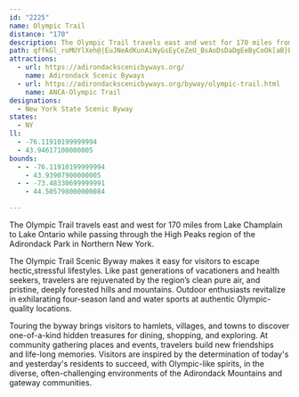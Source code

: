 ```yaml
---
id: "2225"
name: Olympic Trail
distance: "170"
description: The Olympic Trail travels east and west for 170 miles from Lake Champlain to Lake Ontario while passing through the High Peaks region of the Adirondack Park in Northern New York.
path: qffkGl_roMUYlXeh@|EuJNeAdKunAiNyGsEyCeZeU_BsAoDsDaDgEeByCoOk[aB}EeA{Dy@mEaOajBi@kGwDk[gE{k@sC_]kAiLwAsJgJkh@u@cFmEw`@uIiz@yMwxAoGw{@wHuw@iIq}@aBoPiLwtAoAgQ_@sBgDw`@k@}Ei@eGSyBi@cMiBaT[gGM}J\i^nAo{@CeO[w\|G_c@Xk@TGh@y@Ry@n@aKd@eD?k@fHea@zKqr@jI_g@pH_b@o@MgT{IcHcDcBiA_Ay@kBeCaAgBs@kBiCuIyAgDqBsCeCeCq[cWsCaEsBsEqIkYcAmDeA_FaBsLkBgUg@yDw`@mpBeOyi@kFcOkMo\eRin@{Js]sRo{@_@qCIcBKkB?sDZmFhBiPLkB?iDOsCw@aLs@aGoEaVkGeYmD_LyAaDu@qAiC}CwJgIcBmBsBsDwFmMmSk\y@{A{@}BoG}Te@eCoOghA{@yIgI}iAWwC{@aFsAgEiBsDcAyAaWkYiBeC_C{E{KuYiAoEwBcO_D{VYaCU}D?{i@Hqt@TsEhBcQ|@{Kt@{GnA}GlAmEfEiLs@gAo@wAuKaa@m@gC[oBUcDGwBE{k@RaMj@geAbAqy@vAcy@h@aM|E}u@N}DGoDKmBcDaV_@mDU{DFeGlGusAL{Hc@}R}Bex@g@eb@DcBXsAwByBuB{CgBsDsG}RiBqEe[{j@iCoDqIaJwSmSyByC_BoCi@gAwDmKsCeHkQmYyAkCePg^gG{LmCeGqLwXuVsd@iJoPcAyB_BmFm@kD_@iEyAww@OyBqB_PA{DSiJ_A{u@I{J?sFf@kU@eCUmPo@aHmBkLgKmi@cBeImDcSqFmYUuBOcFBwBVwErC_w@BaFOsEKuAq@sEsJeg@aJmd@aBmFqAeDwD}Gcd@mv@m]}j@cP{XgK{O}BiCcDqCca@kWiEaEiBgC}GyKyP_YwFyJci@ev@}AkCuAaDaByFaAgGqAiPe@mEo@gDi@wBsDoL_BsIa@aGaA_Wm@yKKgEIs_@EcB_@uDg@yBa@qAcA{B}@sAoEmFcBeC_P}Z}AgCcC_DoBuB}DkD{EuC}L_FcCsAsAkAgHcJ}EgDyMmIcByA_BgBoAeBiAqByAgDoKqYiQcj@g@wBcAyGy@cPWaDsDqVeBgKcE{SmB{M[iAsA_DiAqAi@a@iBy@cBSiB@_ARqBx@eP~HmCj@kBBuCa@gKaD}GwD}EuDsA{Ay@oAoAyCkEsReC_NyAoGy@mCsBgE_ByBye@ah@wBkCcc@ct@oAeCuAaFmB{MyDcRSyAMyA[aRI{A[yBo@yAy@sAoNuQ_BeDs@uBiN}e@_@aBk@eD{F{c@gGur@e@gEiA{EwFuQqHaOeByEq@aC}G_[_CuOc@wBk@eBi@gAaDoE_EeFiJ{HoCqBcDiAaDc@mKaA_AQiCgAsBkB}@kAySmb@w[gm@aB_CyHaIaL}OsA_DYmAOyAIuG?wx@KmE]wEoCqO]sDBgEbBsL^aF^ak@nBkg@AiDSgDe@wCsBgIyAoDq@kAw^gi@iEaGmEwF}QsTko@gq@i@s@iAkBe@mAsAyE}Gqb@U}EC_HR_EZuCr@eEzPur@zJag@|@uHX_Ex@mf@?up@JgJh@aHj@mDf@mBbAsChAyBzAyB|A_BxAgAtOaJbEmDzDqEhKyQlEsI|AsBtKmLvEeEhBiAjN_G`NeFpCu@lHyAtPyClCm@~d@{QvB_AvDmCbHoHfDqClWiNlEyBhBs@hPeEdEg@zEGbAObCg@~Ak@xBoAhB_B~B_D|ByEvEoO|AgDzL}P~AcB|BcBhBeAtJgE`Be@vCg@rCO~^hB|BOtASbDeAbCyAzb@ua@jEkE~AyBh@eAx@oCRcAPuBFeCVcF\qBr@uBrIgMb@cARyAGaEKkAgBuHWaFWuAk@eCsBmFe@kCuEyw@wJuwA_@qCwJgc@]{CUwDUiN@aDX}DXcCx@eE~A{ExB_F~L}SdH{InDkD|QeOvJwIhBuBlC_EjBmEfBmFbAyE`@uCf@uGbBeh@dAk_@b@{FzAaHf@qA`\oo@z@yCx@gEVkDDoCOkCM{AsEcZEqCTmF\}B|DgKhByGTyBNaDCyDKuBi@_E_@_BsB{EyAqBwDaDeCy@_a@aIwAc@cC{@}]aQaFsBcCs@yFmAgEe@qIYiUr@aESsCe@gCs@eBw@sEoCcEyDsC_EwUmc@oBgFwAeF_@gBs@_Fk@oGWaGAsCd@wYEaHgHq|@wAqHsF_QuN_c@yB_EwCgD_BkAoCqAsAa@}Ek@iCNkFCiEa@yAc@sCgAcCaBcBsAs@y@mE_H_DsFkKoOmGsGgDoCqJ_HqE_CwFaCiSuGyFwCkHyEyD}E_JuJgH}GyFiEmHaFeFmC{B_BaDcCmAuAiAqBq@cC_@wBmDkYcAmFaD{La@sE?oCHkAZmCl@eC`@eA\a@nEsDxAkBbAsBb@gBHmAIyCgBgKQmBEyA@y@rBoQR_D`@wXBeFUsC]{BaAaCgBmCsDgC{EqCeD_CcCgC}@yAoAkCeAiCwDuOs@kBeA{BgD_GqGuJeB_DgAaCq@mBsAaFaE{RcBuGiI_SsB}FkDoR_EiVYeAeAeCWa@o@g@uAw@yPaG{EeDuBiBcDcE}C}FuIaTcLkWa\un@qBmEiAmE_@sB_@_DOeCEaBIe_@HaPU{GOsBg@sD{@yEy@aDsA{DoAqCkCaE{AgBcB_BaEqC_ToJmFsCgFmE}RcTkCmB}Aw@sDkAsC[}CDoOxAsFL_B?mCSiBScDq@{DqAoDcB{n@ca@aCuBuBeCyCaFyAwDmAcE{GcXu@gE]aDOiFLoHvGy{@DkCBoQToGd@eG`BiJVyDG{RDyBZ{Er@uFNkBDgBKyD}@{GOwCOmELuDx@sG~BkYnC{Op@uI^sAdDsGb@sAbFaRb@eCJoCGaEyAcW}Ce{@uGwnAEiCByCd@_F^yBhAyCbA_B~EoEhL{Hx@s@nAoBr@cBn@yCXmCb@sK`@gBf@eAx@mAzCmD|@y@xA}@lCs@xS{C|BQ~@JhB^|@ZxAbAhDrCx@j@|BbAvLpDzGjAhAFhA?xC_@vDmCzA}Al@{@jAmC`@yAd@sCxBoXDoCQ_DYeB_IyZW_BSqCEoAD_C|AoP`@mCbAqChFcLp@qA~AsBj\s\xCyBnAe@f[uG`C_@dCCvAPnBj@zGrDxAl@rFx@bBFbBGnBg@hLsEbC}A~B{BbAmAxAqCbGiO|@gDXmDN{HCyCIw@u@{CwBaFcC{GYeAQeBEsCJaBRqAXaAZ_Al@_AhC{DtCwDlAeAlWkQbCmB~@qAfCmEtAgDbFiN~HgSbA{Dd@kCb@mDPaCHsCCuBGqCSgCu@_Fy@gDsBmFel@uoAc[k|@qE_Ne@_Cg@cGKaCiAywA_@yj@OiDqMwgAYaB_@mE?aFNwBn@uExBgLnDkPhA_FvG}R~Ia[^sBb@gGN{@^s@fXwT`@q@Ne@xMiu@r@gCbByEx@aAjCeB`CsAlE_BzNaCbDQ~N@x@p@lCtGjBuCO_Ae@gKuAmg@qAkY_FcuAW_CYgBoIqa@e[oyAoKsg@iCsLeQsu@i@eDe@mFcAcYc@cHuRsqAoAyKYoD}Cml@SaIKiTYiGs@qID[QeEJ{CTwAhAaEfAaCH_@lVsl@jOwYfDuFjBsBlByA~PsK|AsB~@uBb@eBXkC`@qRb@{Ex@cEvDkNnCuLbAkEj@gEVmDTuNOaM_@sIOoB_@gBiAyB}CwEcCuCaJaIaI_GiD{CmEmFkHgKoBgD}@cCu@cD{Ce[_@yCuAgG}BqG{Q_e@cTgd@c@mAYwA_@oCKyC^uJz@mOb@cDxCyO`E}WTuD?kBKeCSoBOy@y@kCmFwNo@_Ci@_DOgEHaDp@kF|A{IHuE?wA]sCoA{FuR{u@o@aFqA_Si@_DuBsHeJkYUy@i@sDO}CBoBJsBvBcPTeDC_\UmF_@kDgCmMi@uBo@aBs@sA_AkAiGyEyBsAmBm@mC_@yV_CsCaAiBqAq@s@qAwBiLyRsAcBed@{\mAkAoBkCkKkS_CeDwYyYa\oZuMoMs@{@eAkBa@eAk@sBe@_DyAcRyAiNgAaFo@iBmA{BkM{RuBcCyAkAgCeAsTmEcEsBgFmE{JaK}BaBq]uTuBkBkEiEsKmL{CmEiFgJ_M}\e@iAcAqAk@g@qRsLcEmDuBy@eJ{BsCiA_B}@mAcAeCuCw@kAoAgCyAsEs@sDQ_BWsCImC?{C\cWTaJd@gIfB}RrAgJC_IHeAX{B|BsGJg@TsBp@gKn@wAd@O^@fFzDlAd@n@?dMaBbD_A~AgAdB}BpEwGx@}@bCgBdAgAzI_OxAaBvCgBfGyCbKgHpGsCrAw@xCaCdF{EnD{EfByC~Qi]~B_Fl@oBh@eCZgCT{DBkDMgEeAcMoBgYSiDUyL@aKb@gc@RyE^sDh@gD|FqUxBsKxAoDdAeBtDsDt@eAr@yAt@yCRoAJ_D_@mLRoIn@sHvIws@|BmPhD}PtHkh@p@gCr@kBnCoG`BsFd@_D\mGCoDK{AkBmR[gEO{DEkHn@ab@EyDIyAc@sD}DiUsAuEo@sA{@sAy@}@}AoAoAq@iQyHs@a@yAcBu@iAg@kAu@sCY{BeAkNG{CFoCNwCnFgc@`@_Ct@gCnCgG\qA~@{In@mLh@{B~AqExAqJ`BgETkBRgENWTUb@EpLx@`KCbCUh@Qr@s@pAwBl@[~@FrBr@xBAv@Kv@q@pAcBx@w@xCeCtM{M|BiCh@qAJ_A^wFBwCCgAOeAm@qBoCiE_BqEsA{BiEmF_NsN}BcDcHmMgW_c@sEcMs@gCi@cDoAqJgAaHk@aIo@qC}@eBiAoAqFyCeAy@mGsIsAkDY{@SsAEsB\aF?kBWkB_@oAeAyAcDsBoB}Bs@{AyBoIi@kAmEmHi@sA_AeFGgAF{Ad@yCbEiRLmADqCImBSyAq@gCwCgGyEiT}DgJkG{JyCsHc@w@k@o@aCkBiCgDoA_Ay@So@EkHj@wB?kBe@gGqCm@SiAM{ADkDx@iGp@aEbBkAXcAHsC_@uIqB_Be@iCcBsB}C_B_BwBaA}Dy@cCy@{OeImB{AuAqBcAsByCcHi@w@{VeWeCaDwHyKaDuFsEeHyCaJaAmDkAuDo@qAmAuA_@kAKg@i@}G]{@y@mAgEqDy@uAuAaG}BkFcAgDqAuHSw@s@gA_CmCmCeEgEoCsAqBwLmf@e@eDI{AE_C@qBb@uDXsAr@yBhBgDh@_BNm@TmB?iBIyAi@mEe@mC]aA}EuJoD{IiCaFm@kAaI_LUi@sAkFo@aBwGuIeAyBwCqHoAoBqEkFyByBaDoCi]yc@cBeBqGaFgAg@aAW{G_AiAg@eB}As@gAgG{M}@aBeBkBsAy@sA_@yNg@oG_AiBe@aEmBoK_EuGmDwDgDsOuOgNoOqH_J_N}Nh@aE~@iOXyBxAkI\iDDyBEsCg@mGyDac@eAqO}Bod@OyBCkAeAcUcAmXyAc[_AiVcDc`@ImDN}E~AgOl@{DvGuRnBeIb@mAtA_CfFcHjGkHj@uAR}A@cAe@yIKoFZoBpDeOta@ozA|Ic[bG}TjH}Sd@}@pBoCsL{MkBaCqBsCuBsE_A}CsAgF_BuDaC{D_GgI_H{LeAyAmBsBuMeNkBcBgDeBiAe@cBYqVmCeOmBuBk@}FaCoHwBmIiDiBeAmD_CsGiFkFyEo@y@yAiC[gAg@_CU}CXmMIqEoCy`@s@iEsA_D}GsJ{NwTuFwLoA_Cu@_AsBkByBmAmAa@kKsBmAIuD^kD~@qA~@qBdCy@d@u@FkLEwFyAoAg@}EmCcA]yBSeGEuEqAwBA_ARkKxDmGpDsBz@qFdBoD`BcB^}AGkAe@gByAwBaCqB_DYs@WeAEeBf@mFIm@qIgIaGeFC{Ba@mFS{A}CmOKgDSiRKgEi@wG_@cDy@aEcDqJaAgBkDgEaI{HeEsFuByDcBsBu@aB_@iBc@aGO_AY{Au@yB]_BoA}IwAoSk@sBgG{LuAgE]yBU}BgAyOWuB]gBeAuCwA_CuRiUo@gAy@}Bm@iCS_BOqCFwDTkCrCmSd@gCvAiF|CeIxBuHn@gD|BoPJkDOuEwB{KuA{FwEuL{AgDqHyM_QqWuIoNiAyB_BmFm@eEUiFTuTAuGm@yJiAcOSiOKqC}D{d@k@_FSkAo@yBo@{A}@qAu@s@mBmAkIsCaa@cJsC_B}AeBiAyBo@mBsD}RsAeEyA_DgFmJwKkQiAyByA_EmCuJgAoEmH}_@cDwMi@_BoAqCoBaDwGgHw@mAeAyBwFsSmGyQm@_Cu@{Fs@kL[{BqAaG_@_CQmBOaJDgCT}Bh@uCXeAhD{Hv@_CVuAf@kEDuCCiBoAs_@UgEc@gF[mCkDgScF_S_@kDEgA?wC^oH_@mFw@mDg@sAwAyBeAeAiP{M}C}DiEeHiAuCc@eCaDc[Ga@o@yA{EeDqFgEoCwA
attractions:
  - url: https://adirondackscenicbyways.org/
    name: Adirondack Scenic Byways
  - url: https://adirondackscenicbyways.org/byway/olympic-trail.html
    name: ANCA-Olympic Trail
designations:
  - New York State Scenic Byway
states:
  - NY
ll:
  - -76.11910199999994
  - 43.94617100000005
bounds:
  - - -76.11910199999994
    - 43.93907900000005
  - - -73.48330699999991
    - 44.505798000000084

---
```


The Olympic Trail travels east and west for 170 miles from Lake Champlain to Lake Ontario while passing through the High Peaks region of the Adirondack Park in Northern New York.

The Olympic Trail Scenic Byway makes it easy for visitors to escape hectic,stressful lifestyles. Like past generations of vacationers and health seekers, travelers are rejuvenated by the region’s clean pure air, and pristine, deeply forested hills and mountains. Outdoor enthusiasts revitalize in exhilarating four-season land and water sports at authentic Olympic-quality locations.

Touring the byway brings visitors to hamlets, villages, and towns to discover one-of-a-kind hidden treasures for dining, shopping, and exploring. At community gathering places and events, travelers build new friendships and life-long memories. Visitors are inspired by the determination of today's and yesterday's residents to succeed, with Olympic-like spirits, in the diverse, often-challenging environments of the Adirondack Mountains and gateway communities.
